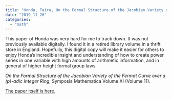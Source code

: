 ```yaml
---
title: "Honda, Taira, On the Formal Structure of the Jacobian Variety of the Fermat Curve over a (p)-adic Integer Ring"
date: "2019-11-26"
categories: 
  - "math"
---
```


This paper of Honda was very hard for me to track down. It was not previously available digitally. I found it in a retired library volume in a thrift store in England. Hopefully, this digital copy will make it easier for others to enjoy Honda’s incredible insight and understanding of how to create power series in one variable with high amounts of arithmetic information, and in general of higher height formal group laws.

_On the Formal Structure of the Jacobian Variety of the Fermat Curve over a \(p\)-adic Integer Ring_, Symposia Mathematica Volume XI (Volume 11).

 [The paper itself is here.](/images/wp-content/uploads/2019/11/jacobian_of_fermat_honda.pdf)
